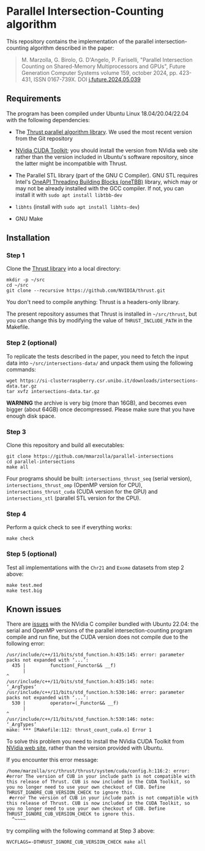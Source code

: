 # Parallel Intersection-Counting algorithm

This repository contains the implementation of the parallel
intersection-counting algorithm described in the paper:

> M. Marzolla, G. Birolo, G. D'Angelo, P. Fariselli, "Parallel
> Intersection Counting on Shared-Memory Multiprocessors and GPUs",
> Future Generation Computer Systems volume 159, october 2024,
> pp. 423-431, ISSN 0167-739X. DOI
> [j.future.2024.05.039](https://doi.org/10.1016/j.future.2024.05.039)

## Requirements

The program has been compiled under Ubuntu Linux 18.04/20.04/22.04
with the following dependencies:

- The [Thrust parallel algorithm library](https://thrust.github.io/).
  We used the most recent version from the Git repository

- [NVidia CUDA Toolkit](https://developer.nvidia.com/cuda-downloads);
  you should install the version from NVidia web site rather than the
  version included in Ubuntu's software repository, since the latter
  might be incompatible with Thrust.

- The Parallel STL library (part of the GNU C Compiler). GNU STL
  requires Intel's [OneAPI Threading Building Blocks
  (oneTBB)](https://github.com/oneapi-src/oneTBB) library, which may
  or may not be already installed with the GCC compiler. If not,
  you can install it with `sudo apt install libtbb-dev`

- `libhts` (install with `sudo apt install libhts-dev`)

- GNU Make

## Installation

### Step 1

Clone the [Thrust library](https://thrust.github.io/) into a local
directory:

    mkdir -p ~/src
    cd ~/src
    git clone --recursive https://github.com/NVIDIA/thrust.git

You don't need to compile anything: Thrust is a headers-only library.

The present repository assumes that Thrust is installed in
`~/src/thrust`, but you can change this by modifying the value of
`THRUST_INCLUDE_PATH` in the Makefile.

### Step 2 (optional)

To replicate the tests described in the paper, you need to fetch the
input data into `~/src/intersections-data/` and unpack them using the
following commands:

    wget https://si-clusterraspberry.csr.unibo.it/downloads/intersections-data.tar.gz
    tar xvfz intersections-data.tar.gz

**WARNING** the archive is very big (more than 16GB), and becomes even
bigger (about 64GB) once decompressed. Please make sure that you have
enough disk space.

### Step 3

Clone this repository and build all executables:

    git clone https://github.com/mmarzolla/parallel-intersections
    cd parallel-intersections
    make all

Four programs should be built: `intersections_thrust_seq` (serial
version), `intersections_thrust_omp` (OpenMP version for CPU),
`intersections_thrust_cuda` (CUDA version for the GPU) and
`intersections_stl` (parallel STL version for the CPU).

### Step 4

Perform a quick check to see if everything works:

    make check

### Step 5 (optional)

Test all implementations with the `Chr21` and `Exome` datasets from
step 2 above:

    make test.med
    make test.big

## Known issues

There are [issues](https://github.com/NVIDIA/nccl/issues/102) with the
NVidia C compiler bundled with Ubuntu 22.04: the serial and OpenMP
versions of the parallel intersection-counting program compile and run
fine, but the CUDA version does not compile due to the following
error:

```
/usr/include/c++/11/bits/std_function.h:435:145: error: parameter packs not expanded with ‘...’:
  435 |         function(_Functor&& __f)
      |                                                                                                                                                 ^
/usr/include/c++/11/bits/std_function.h:435:145: note:         ‘_ArgTypes’
/usr/include/c++/11/bits/std_function.h:530:146: error: parameter packs not expanded with ‘...’:
  530 |         operator=(_Functor&& __f)
      |                                                                                                                                                  ^
/usr/include/c++/11/bits/std_function.h:530:146: note:         ‘_ArgTypes’
make: *** [Makefile:112: thrust_count_cuda.o] Error 1
```

To solve this problem you need to install the NVidia CUDA Toolkit from
[NVidia web site](https://developer.nvidia.com/cuda-downloads), rather
than the version provided with Ubuntu.

If you encounter this error message:

```
/home/marzolla/src/thrust/thrust/system/cuda/config.h:116:2: error: #error The version of CUB in your include path is not compatible with this release of Thrust. CUB is now included in the CUDA Toolkit, so you no longer need to use your own checkout of CUB. Define THRUST_IGNORE_CUB_VERSION_CHECK to ignore this.
 #error The version of CUB in your include path is not compatible with this release of Thrust. CUB is now included in the CUDA Toolkit, so you no longer need to use your own checkout of CUB. Define THRUST_IGNORE_CUB_VERSION_CHECK to ignore this.
  ^~~~~
```

try compiling with the following command at Step 3 above:

    NVCFLAGS=-DTHRUST_IGNORE_CUB_VERSION_CHECK make all
